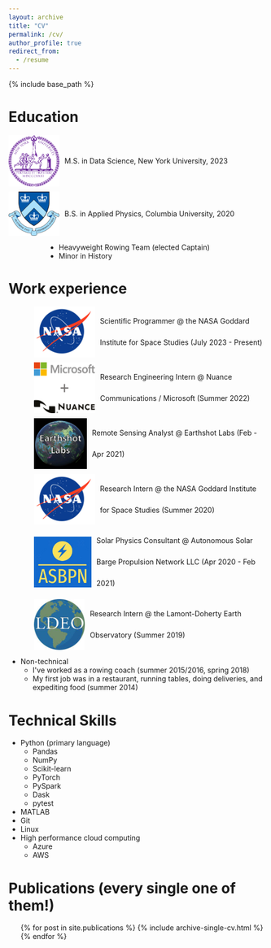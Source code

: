 ```yaml
---
layout: archive
title: "CV"
permalink: /cv/
author_profile: true
redirect_from:
  - /resume
---
```


{% include base_path %}

<style>
  .education-item {
    display: flex;
    align-items: center;
    margin-bottom: 10px;
  }

  .education-icon {
    margin-right: 10px;
    width: 100px; /* Adjust this size as needed */
    height: auto;
  }

  .education-list {
    margin-left: 75px; /* Adjust the indentation as needed */
  }

  /* .work-item {
    display: flex;
    align-items: center;
    margin-bottom: 10px;
  }

  .work-icon {
    margin-right: 10px;
    width: 60px; 
    height: auto;
  }

  .work-list {
    margin-left: 50px; 
  } */

  .work-list {
    list-style-type: none;
    padding: 0;
    margin-left: 50px; /* Adjust the indentation as needed */
  }

  .work-item {
    display: flex;
    align-items: center;
    margin-bottom: 10px;
    line-height: 3; /* Adjust the line height as needed */
  }

  .work-icon {
    margin-right: 10px;
    width: 120px;
    height: 100px;
  }

</style>

Education
======

<div class="education-item">
  <img class="education-icon" src="/images/nyu_seal.png" alt="NYU Seal">
  M.S. in Data Science, New York University, 2023
</div>

<div class="education-item">
  <img class="education-icon" src="/images/columbia_seal.png" alt="Columbia Seal">
  B.S. in Applied Physics, Columbia University, 2020
</div>

<ul class="education-list">
  <li>Heavyweight Rowing Team (elected Captain)</li>
  <li>Minor in History</li>
</ul>

Work experience
======

<!-- <div class="work-item">
  <img class="work-icon" src="/images/nasa_meatball.png" alt="NASA Meatball">
  Scientific Programmer @ the NASA Goddard Institute for Space Studies (July 2023 - Present)
</div>

<div class="work-item">
  <img class="work-icon" src="/images/nuance_microsoft.webp" alt="Nuance + Microsoft">
  Research Engineering Intern @ Nuance Communications / Microsoft (Summer 2022)
</div>

<div class="work-item">
  <img class="work-icon" src="/images/earthshot_labs.jpeg" alt="Earthshot Lab">
  Remote Sensing Analyst @ Earthshot Labs(Feb - Apr 2021)
</div>

<div class="work-item">
  <img class="work-icon" src="/images/nasa_meatball.png" alt="NASA Meatball">
  Research Intern @ the NASA Goddard Institute for Space Studies (Summer 2020)
</div>

<div class="work-item">
  <img class="work-icon" src="/images/asbpn.jpg" alt="ASBPN">
  Solar Physics Consultant @ Autonomous Solar Barge Propulsion Network LLC (Apr 2020 - Feb 2021)
</div>

<div class="work-item">
  <img class="work-icon" src="/images/lamont_doherty.jpeg" alt="LDEO">
  Research Intern @ the Lamont-Doherty Earth Observatory** (Summer 2019)
</div> -->

<ul class="work-list">
  <li class="work-item">
    <img class="work-icon" src="/images/nasa_meatball_square.png" alt="NASA Meatball">
    Scientific Programmer @ the NASA Goddard Institute for Space Studies (July 2023 - Present)
  </li>
  <li class="work-item">
    <img class="work-icon" src="/images/nuance_microsoft.webp" alt="Nuance + Microsoft">
    Research Engineering Intern @ Nuance Communications / Microsoft (Summer 2022)
  </li>
  <li class="work-item">
    <img class="work-icon" src="/images/earthshot_labs_square.jpg" alt="Earthshot Lab">
    Remote Sensing Analyst @ Earthshot Labs (Feb - Apr 2021)
  </li>
  <li class="work-item">
    <img class="work-icon" src="/images/nasa_meatball_square.png" alt="NASA Meatball">
    Research Intern @ the NASA Goddard Institute for Space Studies (Summer 2020)
  </li>
  <li class="work-item">
    <img class="work-icon" src="/images/asbpn_square.jpg" alt="ASBPN">
    Solar Physics Consultant @ Autonomous Solar Barge Propulsion Network LLC (Apr 2020 - Feb 2021)
  </li>
  <li class="work-item">
    <img class="work-icon" src="/images/lamont_doherty.jpeg" alt="LDEO">
    Research Intern @ the Lamont-Doherty Earth Observatory (Summer 2019)
  </li>
</ul>

* Non-technical
  * I've worked as a rowing coach (summer 2015/2016, spring 2018)
  * My first job was in a restaurant, running tables, doing deliveries, and expediting food (summer 2014)
  
Technical Skills
======
* Python (primary language)
  * Pandas
  * NumPy
  * Scikit-learn
  * PyTorch
  * PySpark
  * Dask 
  * pytest
* MATLAB
* Git
* Linux
* High performance cloud computing
  * Azure
  * AWS

Publications (every single one of them!)
======
  <ul>{% for post in site.publications %}
    {% include archive-single-cv.html %}
  {% endfor %}</ul>
